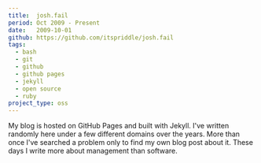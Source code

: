 ```yaml
---
title:  josh.fail
period: Oct 2009 - Present
date:   2009-10-01
github: https://github.com/itspriddle/josh.fail
tags:
  - bash
  - git
  - github
  - github pages
  - jekyll
  - open source
  - ruby
project_type: oss
---
```


My blog is hosted on GitHub Pages and built with Jekyll. I've written randomly
here under a few different domains over the years. More than once I've
searched a problem only to find my own blog post about it. These days I write
more about management than software.
